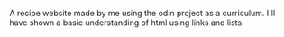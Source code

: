 A recipe website made by me using the odin project as a curriculum. I'll have shown a basic understanding of html 
using links and lists.
